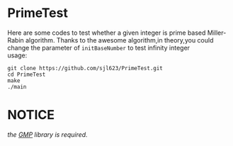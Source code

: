 # PrimeTest

Here are some codes to test whether a given integer is prime based Miller-Rabin algorithm.
Thanks to the awesome algorithm,in theory,you could change the parameter of `initBaseNumber` to test infinity integer\
usage:
```
git clone https://github.com/sjl623/PrimeTest.git
cd PrimeTest
make
./main
```

# NOTICE #
*the [GMP](https://gmplib.org/) library is required.*
